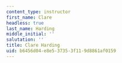 ```yaml
---
content_type: instructor
first_name: Clare
headless: true
last_name: Harding
middle_initial: ''
salutation: ''
title: Clare Harding
uid: b6456d04-e8e5-3735-3f11-9d8861af0159
---
```

